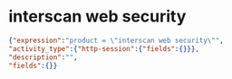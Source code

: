 interscan web security
======================

```JSON
{"expression":"product = \"interscan web security\"",
"activity_type":{"http-session":{"fields":{}}},
"description":"",
"fields":{}}
```